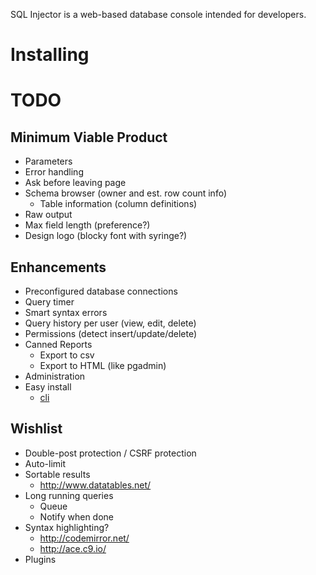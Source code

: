 SQL Injector is a web-based database console intended for developers.  

Installing
==========



TODO
====
## Minimum Viable Product
* Parameters
* Error handling
* Ask before leaving page
* Schema browser (owner and est. row count info)
  * Table information (column definitions)
* Raw output
* Max field length (preference?)
* Design logo (blocky font with syringe?)

## Enhancements
* Preconfigured database connections
* Query timer
* Smart syntax errors
* Query history per user (view, edit, delete)
* Permissions (detect insert/update/delete)
* Canned Reports
  * Export to csv
  * Export to HTML (like pgadmin)
* Administration
* Easy install 
  * [cli](https://github.com/rlidwka/sinopia/blob/master/lib/cli.js)

## Wishlist
* Double-post protection / CSRF protection
* Auto-limit
* Sortable results
  * http://www.datatables.net/
* Long running queries
  * Queue 
  * Notify when done
* Syntax highlighting?
  * http://codemirror.net/
  * http://ace.c9.io/
* Plugins

